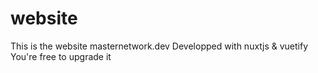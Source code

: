 # website
 
This is the website masternetwork.dev 
Developped with nuxtjs & vuetify
You're free to upgrade it 
